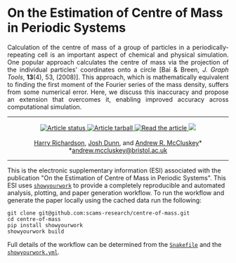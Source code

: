 # On the Estimation of Centre of Mass in Periodic Systems

<p align="justify">
Calculation of the centre of mass of a group of particles in a periodically-repeating cell is an important aspect of chemical and physical simulation. 
One popular approach calculates the centre of mass via the projection of the individual particles' coordinates onto a circle [Bai & Breen, <i>J. Graph Tools</i>, <b>13</b>(4), 53, (2008)].
This approach, which is mathematically equivalent to finding the first moment of the Fourier series of the mass density, suffers from some numerical error. 
Here, we discuss this inaccuracy and propose an extension that overcomes it, enabling improved accuracy across computational simulation. 
</p>

---
<p align="center">
<a href="https://github.com/scams-research/centre-of-mass/actions/workflows/build.yml">
<img src="https://github.com/scams-research/centre-of-mass/actions/workflows/build.yml/badge.svg" alt="Article status"/>
</a>
<a href="https://github.com/scams-research/centre-of-mass/raw/main-pdf/arxiv.tar.gz">
<img src="https://img.shields.io/badge/article-tarball-blue.svg?style=flat" alt="Article tarball"/>
</a>
<a href="https://github.com/scams-research/centre-of-mass/raw/main-pdf/ms.pdf">
<img src="https://img.shields.io/badge/article-pdf-blue.svg?style=flat" alt="Read the article"/>
</a>
<a href="https://arxiv.org/abs/2501.14578">
<img src="https://img.shields.io/badge/arXiv-2501.14578-orange.svg"/>
</a>
<br><br>
<a href= "https://orcid.org/0009-0002-6808-4573">Harry Richardson</a>,
<a href="https://orcid.org/0000-0003-2659-0806">Josh Dunn</a>,
and 
<a href="https://orcid.org/0000-0003-3381-5911">Andrew R. McCluskey</a>&ast;<br>
&ast;<a href="mailto:andrew.mccluskey@bristol.ac.uk">andrew.mccluskey@bristol.ac.uk</a>
</p>

---

This is the electronic supplementary information (ESI) associated with the publication "On the Estimation of Centre of Mass in Periodic Systems". 
This ESI uses [`showyourwork`](https://show-your.work) to provide a completely reproducible and automated analysis, plotting, and paper generation workflow. 
To run the workflow and generate the paper locally using the cached data run the following: 
```
git clone git@github.com:scams-research/centre-of-mass.git
cd centre-of-mass
pip install showyourwork
showyourwork build 
```
Full details of the workflow can be determined from the [`Snakefile`](https://github.com/scams-research/centre-of-mass/blob/main/Snakefile) and the [`showyourwork.yml`](https://github.com/scams-research/centre-of-mass/blob/main/showyourwork.yml).
